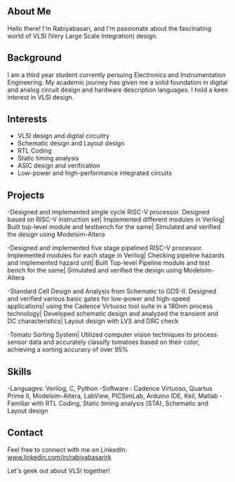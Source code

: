 ## About Me

Hello there! I'm Rabiyabasari, and I'm passionate about the fascinating world of VLSI (Very Large Scale Integration) design.

## Background

I am a third year student currently persuing Electronics and Instrumentation Engineering. 
My academic journey has given me a solid foundation in digital and analog circuit design and hardware description languages.
I hold a keen interest in VLSI design.

## Interests

- VLSI design and digital circuitry
- Schematic design and Layout design
- RTL Coding
- Static timing analysis
- ASIC design and verification
- Low-power and high-performance integrated circuits

## Projects

-Designed and implemented single cycle RISC-V processor.
Designed based on RISC-V instruction set| Implemented different modules in Verilog| Built top-level module and testbench 
for the same| Simulated and verified the design using Modelsim-Altera

-Designed and implemented five stage pipelined RISC-V processor.
Implemented modules for each stage in Verilog| Checking pipeline hazards and implemented hazard unit| Built Top-level Pipeline module and test bench for the same| 
Simulated and verified the design using Modelsim-Altera

-Standard Cell Design and Analysis from Schematic to GDS-II.
Designed and verified various basic gates for low-power and high-speed applications| using the Cadence Virtuoso tool suite in
a 180nm process technology| Developed schematic design and analyzed the transient and DC characteristics| Layout
design with LVS and DRC check

-Tomato Sorting System| Utilized computer vision techniques to process sensor data and accurately classify tomatoes based on their 
color, achieving a sorting accuracy of over 95%


## Skills

-Languages: Verilog, C, Python
-Software  : Cadence Virtuoso, Quartus Prime II, Modelsim-Altera, LabView, PICSimLab, Arduino IDE, Keil, Matlab
-Familiar with RTL Coding, Static timing analysis (STA), Schematic and Layout design


## Contact

Feel free to connect with me on LinkedIn: www.linkedin.com/in/rabiyabasarirk

Let's geek out about VLSI together!

